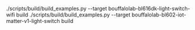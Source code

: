 ./scripts/build/build_examples.py --target bouffalolab-bl616dk-light-switch-wifi build
   ./scripts/build/build_examples.py --target bouffalolab-bl602-iot-matter-v1-light-switch build